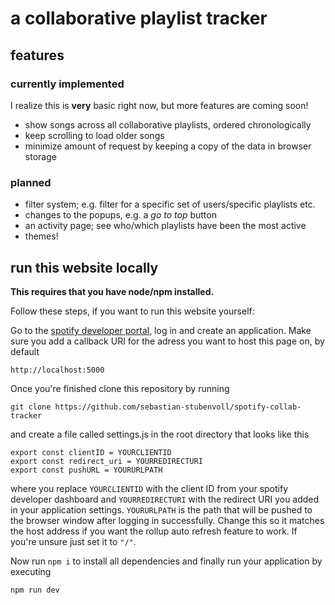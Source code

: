 # a collaborative playlist tracker

## features

### currently implemented

I realize this is **very** basic right now, but more features are coming soon!

* show songs across all collaborative playlists, ordered chronologically
* keep scrolling to load older songs
* minimize amount of request by keeping a copy of the data in browser storage

### planned

* filter system; e.g. filter for a specific set of users/specific playlists etc.
* changes to the popups, e.g. a *go to top* button
* an activity page; see who/which playlists have been the most active
* themes!

## run this website locally

**This requires that you have node/npm installed.**

Follow these steps, if you want to run this website yourself:

Go to the [spotify developer portal](https://developer.spotify.com/), log in and
create an application. Make sure you add a callback URI for the adress you want
to host this page on, by default  

    http://localhost:5000

Once you're finished clone this repository by running  

    git clone https://github.com/sebastian-stubenvoll/spotify-collab-tracker

and create a file called settings.js in the root directory that looks like this

    export const clientID = YOURCLIENTID
    export const redirect_uri = YOURREDIRECTURI
    export const pushURL = YOURURLPATH

where you replace `YOURCLIENTID` with the client ID from your spotify developer dashboard
and `YOURREDIRECTURI` with the redirect URI you added in your application settings.
`YOURURLPATH` is the path that will be pushed to the browser window after logging in
successfully. Change this so it matches the host address if you want the rollup auto
refresh feature to work. If you're unsure just set it to `"/"`.

Now run `npm i` to install all dependencies and finally run your application by executing

    npm run dev
